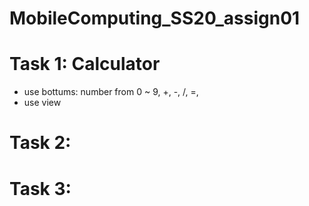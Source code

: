 # MobileComputing_SS20_assign01
# Task 1: Calculator
- use bottums: number from 0 ~ 9, +, -, /, =,
- use view

# Task 2: 

# Task 3:
